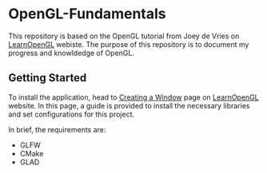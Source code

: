 # OpenGL-Fundamentals
This repository is based on the OpenGL tutorial from Joey de Vries on [LearnOpenGL](https://learnopengl.com/) webiste.
The purpose of this repository is to document my progress and knowldedge of OpenGL.

## Getting Started
To install the application, head to [Creating a Window](https://learnopengl.com/Getting-started/Creating-a-window) page
on [LearnOpenGL](https://learnopengl.com/) website. In this page, a guide is provided to install the necessary libraries and set
configurations for this project.

In brief, the requirements are:
- GLFW
- CMake
- GLAD